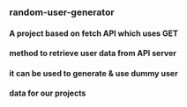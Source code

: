 ### random-user-generator
#### A project based on fetch API which uses GET
#### method to retrieve user data from API server
#### it can be used to generate & use dummy user 
#### data for our projects